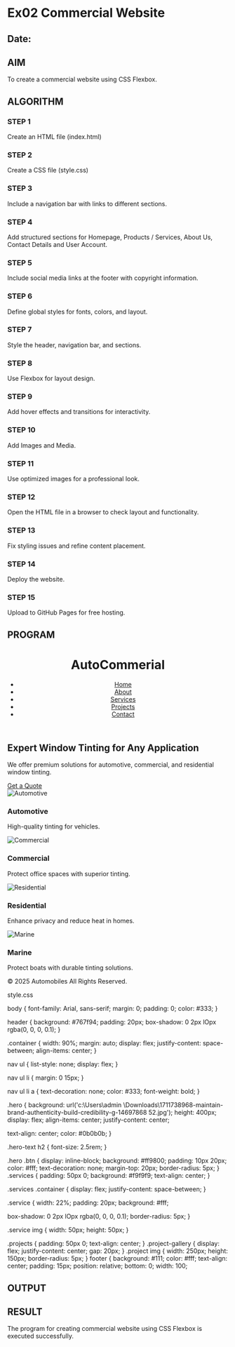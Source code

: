 # Ex02 Commercial Website
## Date:

## AIM
To create a commercial website using CSS Flexbox.

## ALGORITHM
### STEP 1
Create an HTML file (index.html)

### STEP 2
Create a CSS file (style.css)

### STEP 3
Include a navigation bar with links to different sections.

### STEP 4
Add structured sections for Homepage, Products / Services, About Us, Contact Details and User Account.

### STEP 5
Include social media links at the footer with copyright information.

### STEP 6
Define global styles for fonts, colors, and layout.

### STEP 7
Style the header, navigation bar, and sections.

### STEP 8
Use Flexbox for layout design.

### STEP 9
Add hover effects and transitions for interactivity.

### STEP 10
Add Images and Media.

### STEP 11
Use optimized images for a professional look.

### STEP 12
Open the HTML file in a browser to check layout and functionality.

### STEP 13
Fix styling issues and refine content placement.

### STEP 14
Deploy the website.

### STEP 15
Upload to GitHub Pages for free hosting.

## PROGRAM
<html lang="en">
<head>
<meta charset="UTF-8">
<meta name="viewport" content="width=device-width, initial-scale=1.0">
<title>Commercial Business</title>
<link rel="stylesheet" href="style.css">
</head>
<body>



<header>
<div class="container">
<h1>AutoCommerial</h1>
<nav>
<ul>
<li><a href="#">Home</a></li>
<li><a href="#">About</a></li>
<li><a href="#">Services</a></li>
<li><a href="#">Projects</a></li>
<li><a href="#">Contact</a></li>
</ul>
</nav>

</div>
</header>



<section class="hero">
<div class="hero-text">
<h2>Expert Window Tinting for Any Application</h2>
<p>We offer premium solutions for automotive, commercial, and residential window tinting.</p>
<a href="#" class="btn">Get a Quote</a>
</div>
</section>



<section class="services">
<div class="container">
<div class="service">
<img src="c:\Users\admin\Downloads\auto.jpg" alt="Automotive">
<h3>Automotive</h3>
<p>High-quality tinting for vehicles.</p>
</div>
<div class="service">
<img
src="c:\Users\admin\Downloads\1711738968-maintain-brand-authenticity-build-credibility-g-1469786   852.jpg" alt="Commercial">
<h3>Commercial</h3>
<p>Protect office spaces with superior tinting.</p>
</div>
<div class="service">
<img src="c:\Users\admin\Downloads\res.jpg" alt="Residential">
<h3>Residential</h3>
<p>Enhance privacy and reduce heat in homes.</p>
</div>

<div class="service">
<img src="c:\Users\admin\Downloads\Tinting-Boat-Windows.webp" alt="Marine">
<h3>Marine</h3>
<p>Protect boats with durable tinting solutions.</p>
</div>
</div>
</section>



<footer>
<p>© 2025 Automobiles All Rights Reserved.</p>
</footer>


</body>
</html>


style.css



body {
font-family: Arial, sans-serif; margin: 0;
padding: 0;
color: #333;
}



header {
background: #767f94; padding: 20px;
box-shadow: 0 2px lOpx rgba(0, 0, 0, 0.1);
}

.container { width: 90%; margin: auto; display: flex;
justify-content: space-between; align-items: center;
}


nav ul {
list-style: none; display: flex;
}


nav ul li {
margin: 0 15px;
}


nav ul li a {
text-decoration: none; color: #333;
font-weight: bold;
}



.hero {
background:
url('c:\Users\admin \Downloads\1711738968-maintain-brand-authenticity-build-credibility-g-14697868 52.jpg');
height: 400px; display: flex;
align-items: center; justify-content: center;

text-align: center; color: #0b0b0b;
}


.hero-text h2 {
font-size: 2.5rem;
}


.hero .btn {
display: inline-block; background: #ff9800; padding: 10px 20px; color: #fff;
text-decoration: none; margin-top: 20px; border-radius: 5px;
}
.services { padding: 50px 0;
background: #f9f9f9; text-align: center;
}


.services .container { display: flex;
justify-content: space-between;
}


.service { width: 22%;
padding: 20px; background: #fff;

box-shadow: 0 2px lOpx rgba(0, 0, 0, 0.1); border-radius: 5px;
}


.service img { width: 50px; height: 50px;
}



.projects { padding: 50px 0;
text-align: center;
}
.project-gallery { display: flex;
justify-content: center; gap: 20px;
}
.project img { width: 250px; height: 150px;
border-radius: 5px;
}
footer {
background: #111; color: #fff;
text-align: center; padding: 15px; position: relative; bottom: 0;
width: 100;


## OUTPUT


## RESULT
The program for creating commercial website using CSS Flexbox is executed successfully.
